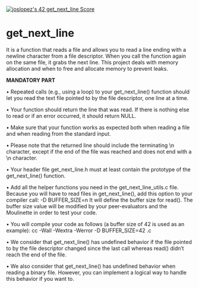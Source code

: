 <a href="https://github.com/JaeSeoKim/badge42"><img src="https://badge42.vercel.app/api/v2/cl4qxms4g001609l49j835g66/project/2574183" alt="joslopez's 42 get_next_line Score" /></a>
# get_next_line
<p>It is a function that reads a file and allows you to read a line ending with a newline character from a file descriptor. When you call the function again on the same file, it grabs the next line. This project deals with memory allocation and when to free and allocate memory to prevent leaks.<p/n>
<b>MANDATORY PART</b>
<p>• Repeated calls (e.g., using a loop) to your get_next_line() function should let you read the text file pointed to by the file descriptor, one line at a time.</p>
<p>• Your function should return the line that was read. If there is nothing else to read or if an error occurred, it should return NULL.<p/>
<p>• Make sure that your function works as expected both when reading a file and when reading from the standard input.<p/>
<p>• Please note that the returned line should include the terminating \n character, except if the end of the file was reached and does not end with a \n character.<p/> 
<p>• Your header file get_next_line.h must at least contain the prototype of the get_next_line() function.<p/>
<p>• Add all the helper functions you need in the get_next_line_utils.c file. Because you will have to read files in get_next_line(), add this option to your compiler call: -D BUFFER_SIZE=n It will define the buffer size for read(). The buffer size value will be modified by your peer-evaluators and the Moulinette in order to test your code.<p/>
<p>• You will compile your code as follows (a buffer size of 42 is used as an example): cc -Wall -Wextra -Werror -D BUFFER_SIZE=42 .c <p/n>
<p>• We consider that get_next_line() has undefined behavior if the file pointed to by the file descriptor changed since the last call whereas read() didn’t reach the end of the file.<p/>
<p>• We also consider that get_next_line() has undefined behavior when reading a binary file. However, you can implement a logical way to handle this behavior if you want to.<p/>
